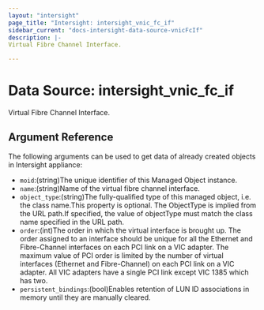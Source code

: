 ```yaml
---
layout: "intersight"
page_title: "Intersight: intersight_vnic_fc_if"
sidebar_current: "docs-intersight-data-source-vnicFcIf"
description: |-
Virtual Fibre Channel Interface.

---
```


# Data Source: intersight_vnic_fc_if
Virtual Fibre Channel Interface.

## Argument Reference
The following arguments can be used to get data of already created objects in Intersight appliance:
* `moid`:(string)The unique identifier of this Managed Object instance.
* `name`:(string)Name of the virtual fibre channel interface.
* `object_type`:(string)The fully-qualified type of this managed object, i.e. the class name.This property is optional. The ObjectType is implied from the URL path.If specified, the value of objectType must match the class name specified in the URL path.
* `order`:(int)The order in which the virtual interface is brought up. The order assigned to an interface should be unique for all the Ethernet and Fibre-Channel interfaces on each PCI link on a VIC adapter. The maximum value of PCI order is limited by the number of virtual interfaces (Ethernet and Fibre-Channel) on each PCI link on a VIC adapter. All VIC adapters have a single PCI link except VIC 1385 which has two.
* `persistent_bindings`:(bool)Enables retention of LUN ID associations in memory until they are manually cleared.
